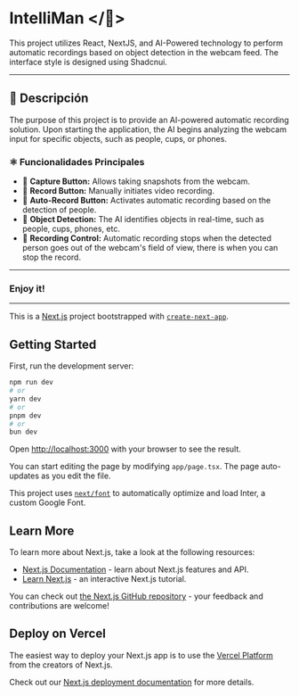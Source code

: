 # IntelliMan </🧠>

This project utilizes React, NextJS, and AI-Powered technology to perform automatic recordings based on object detection in the webcam feed. The interface style is designed using Shadcnui.

---

## 🤔 Descripción

The purpose of this project is to provide an AI-powered automatic recording solution. Upon starting the application, the AI begins analyzing the webcam input for specific objects, such as people, cups, or phones.

### ⚛️ Funcionalidades Principales

- 📸 **Capture Button:** Allows taking snapshots from the webcam.
- 📸 **Record Button:**  Manually initiates video recording.
- 📸 **Auto-Record Button:** Activates automatic recording based on the detection of people.
- 📸 **Object Detection:** The AI identifies objects in real-time, such as people, cups, phones, etc.
- 📸 **Recording Control:** Automatic recording stops when the detected person goes out of the webcam's field of view, there is when you can stop the record.

---
### Enjoy it!
---

This is a [Next.js](https://nextjs.org/) project bootstrapped with [`create-next-app`](https://github.com/vercel/next.js/tree/canary/packages/create-next-app).

## Getting Started

First, run the development server:

```bash
npm run dev
# or
yarn dev
# or
pnpm dev
# or
bun dev
```

Open [http://localhost:3000](http://localhost:3000) with your browser to see the result.

You can start editing the page by modifying `app/page.tsx`. The page auto-updates as you edit the file.

This project uses [`next/font`](https://nextjs.org/docs/basic-features/font-optimization) to automatically optimize and load Inter, a custom Google Font.

## Learn More

To learn more about Next.js, take a look at the following resources:

- [Next.js Documentation](https://nextjs.org/docs) - learn about Next.js features and API.
- [Learn Next.js](https://nextjs.org/learn) - an interactive Next.js tutorial.

You can check out [the Next.js GitHub repository](https://github.com/vercel/next.js/) - your feedback and contributions are welcome!

## Deploy on Vercel

The easiest way to deploy your Next.js app is to use the [Vercel Platform](https://vercel.com/new?utm_medium=default-template&filter=next.js&utm_source=create-next-app&utm_campaign=create-next-app-readme) from the creators of Next.js.

Check out our [Next.js deployment documentation](https://nextjs.org/docs/deployment) for more details.
